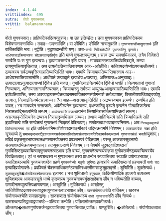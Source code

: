 ```yaml
---
index:  4.1.44
vrittiindex:  495
sutra:  वोतो गुणवचनात्
vritti:  balamanorama 
---
```


वोतो गुणवचनात्। प्रातिपदिकादित्यनुवृत्तम्। वा उत इतिच्छेदः। उता गुणवचनस्य प्रातिपदिकस्य विशेषणात्तदन्तविधिः। तदाह--उदन्तादिति। वा ङीबिति। ङीषिति नात्रानुवर्तते। `गुणवचनान्ङीबाद्युदात्तार्थः` इति वार्तिकादिति भावः। मृद्वीति। मृदुशब्दान्ङीपि यण्। अत्र-`सत्त्वे निविशतेऽपैति पृथग्जातिषु दृश्यते। आधेयश्चाऽक्रियाजश्च सोऽसत्त्वप्रकृतिर्गुणः` इति भाष्ये गुणलक्षणमुक्तम्। सत्त्वं द्रव्यं समवायिकारणं, तत्रैव निविशते समवैति यः स गुण इत्यन्वयः। द्रव्यमात्रसमवेत इति यावत्। मात्रपदात्सत्ताजातिर्व्यवच्छिद्यते, तस्या द्रव्यगुणक्रियावृत्तित्वात्। अथ द्रव्यत्वेऽतिव्याप्तिवारणाय आह--अपैतीति। कतिपयद्रव्येभ्योऽपगच्छतीत्यर्थः। द्रव्यत्वस्य सर्वद्रव्यवृत्तित्वान्नातिव्याप्तिरिति भावः। एवमपि क्रियायामतिव्याप्तिवारणाय आह--आधेयश्चाक्रियाजश्चेति। आधीयते उत्पाद्यते इत्याधेयः=उत्पाद्यः, अक्रियाजः=अनुत्पाद्यः। उत्पाद्यत्वाऽनुत्पाद्यत्वाभ्यां द्विविध इति यावत्। गुणोनित्याऽनित्यभेदेन द्विविधो भवति। नित्यगतानां गुणानां नित्यत्वात्, अनित्यगतानामनित्यत्वात्। क्रियायास्तु सर्वस्या अप्युत्प#आद्यत्वान्नातिव्याप्तिरिति भावः। एवमपि द्रव्येऽतिव्याप्तिः, तस्य अवयवद्रव्यसमवेतत्वादसमवायिकारणसंयोगनाशे ततोऽपायात्, विजातीयपार्थिवाद्यवयवेषु सत्त्वात्, नित्याऽनित्यभेदसत्त्वाच्च। ?त आह--असत्त्वप्रकृतिरिति। अद्रव्यस्वभाव इत्यर्थः। द्रव्यभिन्न इति यावत्। ?त्र मात्रपदेन सत्ताजातेः, अपैतीत्यनेन द्रव्यत्वस्य, पृथग्जातिषु दृश्यते इत्यनेन गोत्वादिजातेश्च निरासत्ताद्भिन्नत्वमिति लब्धम्। `आधेयश्चाक्रियाजश्चे`त्यनेन क्रियानिरासात्क्रियाभिन्नत्वं लब्धम्। असत्वप्रकृतीरित्यनेन द्रव्यस्य निरासाद्द्रव्यभिन्नत्वं लब्धम्। तथाच जातिभिन्नत्वे सति क्रियाभिन्नत्वे सति द्रव्यभिन्नत्वे सति समवेतत्वं गुणलक्षणं निष्कृष्टं वेदितव्यम्। समवेतत्वाऽभावादभावनिरासः। अत्र `नित्यद्रव्यवृत्तयो विशेषास्त्वनन्ता एव` इति तार्किकाभिमतविशेषपदार्थाङ्गीकारे तद्भिन्नत्वमपि निवेश्यम्। `आकडारादेक संज्ञा` इति सूत्रभाष्ये तु `समासकृदन्ततद्धितान्ताव्ययसर्वनामजातिसंख्यासंज्ञाशब्दव्यतिरिक्तमर्थवच्छब्दरूपं गुणवचनसंज्ञं भवती`त्युक्तम्। तदिदं प्रकृतसूत्रभाष्यस्थलक्षणस्यास्योक्तस्य प्रपञ्चनपरं वेदितव्यम्। परन्तु आकडारसूत्रभाष्ये संख्याशब्दभिन्नत्वमप्युपात्तम्। तदप्युक्तलक्षणे निवेश्यम्। न चैवमपि मृदुपट्वादिशब्दानां गुणविशिष्टद्रव्यवाचित्वाद्गुणवचनत्वाऽभाव इति वाच्यं, गुणवचनेत्यन्वर्थसंज्ञया गुणोपसर्जनद्रव्यवाचित्वस्यैव विवक्षितत्वात्। एवं च रूपशब्दस्य न गुणवचनता तस्य प्राधान्येन रूपवाचितया रूपवति प्रयोगाऽभावात्। रूपादिशब्दस्यापि गुणवचनशब्देन ग्रहणे `गुणवचनेभ्यो मतुपो लुगिष्टः` इत्यत्रापि रूपादिशब्दानां ग्रहणापत्तौ `रूपो घटः` इत्यादिप्रयोगापत्तेः। प्रपञ्चितं चैदरूणाधिकरणेऽस्माभिरध्वरमीमांसाकुतूहलवृत्तौ। शुचिरिति। शुक्लेत्यर्थः। `शुक्लशुभ्रशुचि�ओतविशदश्येतपाण्डराः` इत्यमरः। नच शुचिधातोः `इगुपधात् कि`दित्यौणादिके इप्रत्यये उत्पन्नस्य शुचिशब्दस्य आकडारसूत्रे भाष्ये कृदन्तस्य गुणवचनत्वपर्युदासादेवात्र ङीष् न भविष्यतीति वाच्यम्, उणादीनामव्युत्पत्तिपक्षाश्रयणात्। आखुरिति। मूषिकेत्यर्थः। आखोस्तु जातिविशिष्टद्रव्यवचनत्वादुक्तगुणवचनत्वाऽभावान्न ङीप्। `खरुसंयोगापधान्ने`ति वार्तिकम्। खरुश्च संयोगापधश्चेति समाहारद्वन्द्वः। खरुशब्दात् संयोगोपधाञ्च `वोतो गुणवचनादि`ति ङीप् नेत्यर्थः। खरुशब्दमप्रसिद्धत्वाद्व्याचष्टे--पतिंवरा कन्येति। पतिलाभोत्कण्ठावतीत्यर्थः। औत्कण्ठ�लक्षणगुणोपसर्जनद्रव्यवाचितया गुणवाचित्वात् प्राप्तिः। पाण्डुरिति। �ओतेत्यर्थः। संयोगोपधत्वान्न ङीप्।

